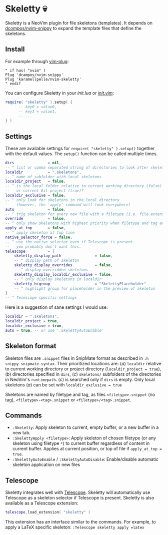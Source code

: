 # Skeletty 💀

Skeletty is a NeoVim plugin for file skeletons (templates). It depends on [dcompos/nvim-snippy](https://github.com/dcampos/nvim-snippy) to expand the template files that define the skeletons.

## Install
For example through [vim-plug](https://github.com/junegunn/vim-plug):
```vim
" if has( "nvim" )
Plug 'dcampos/nvim-snippy' 
Plug 'karamellpelle/nvim-skeletty'
" endif
```

You can configure Skeletty in your _init.lua_ or [_init.vim_](https://neovim.io/doc/user/lua.html#%3Alua-heredoc):
```lua
require( "skeletty" ).setup( {
      -- key0 = value0,
      -- key1 = value1,
      -- ...
} )
``` 

## Settings
These are available settings for `require( "skeletty" ).setup()` together with the default values. The `setup()` function can be called multiple times.
```lua
dirs               = nil,
-- ^ list or comma separated string of directories to look after skeleton files
localdir           = ".skeletons",
-- ^ name of subfolder with local skeletons
localdir_project   = false,
-- ^ is the local folder relative to current working directory (false)
--   or current Git project (true)?
localdir_exclusive = false,
-- ^ only look for skeletons in the local directory 
--   (however, the 'apply' command will look everywhere)
auto               = false,
-- ^ trig skeleton for every new file with a filetype (i.e. file extension)
override           = false,
-- ^ only show skeletons with highest priority when filetype and tag are equal
apply_at_top       = false,
-- ^ apply skeleton at top line
native_selector_force = false,
-- ^ use the native selector even if Telescope is present.
--   you probably don't want this.
telescope          = {
    skeletty_display_path               = false,  
    -- ^ display path of skeleton
    skeletty_display_overrides          = false,
    -- ^ display overridden skeletons
    skeletty_display_localdir_exclusive = false,
    -- ^ only display skeletons in localdir
    skeletty_higroup                    = "SkelettyPlaceholder"
    -- ^ highlight group for placeholder in the preview of skeleton
}
-- ^ Telescope specific settings
```

Here is a suggestion of sane settings I would use:
```lua
localdir = ".skeletons",
localdir_project = true,
localdir_exclusive = true,
auto = true, -- or use ':SkelettyAutoEnable'
```

## Skeleton format
Skeleton files are `.snippet` files in SnipMate format as described in `:h snippy-snipmate-syntax`. Their prioritized locations are: (_a_) `localdir` relative to current working directory or project directory (`localdir_project = true`), (_b_) directories specified in `dirs`, (_c_) `skeletons/` subfolders of the directories in NeoVim's `runtimepath`. (_c_) is searched only if `dirs` is empty. Only local skeletons (_a_) can be set with `localdir_exclusive = true`

Skeletons are named by filetype and tag, as files `<filetype>.snippet` (no tag), `<filetype>-<tag>.snippet` or `<filetype>/<tag>.snippet`.


## Commands
* `:Skeletty`: Apply skeleton to current, empty buffer, or a new buffer in a new tab.
* `:SkelettyApply <filetype>`: Apply skeleton of chosen filetype (or any skeleton using filetype `*`) to current buffer regardless of content in current buffer. Applies at current position, or top of file if `apply_at_top = true`.
* `:SkelettyAutoEnable` / `:SkelettyAutoDisable`: Enable/disable automatic skeleton application on new files


## Telescope
Skeletty integrates well with [Telescope](https://github.com/nvim-telescope/telescope.nvim). Skeletty will automatically use Telescope as a skeleton selector if Telescope is present. Skeletty is also available as a Telescope extension: 
```lua
telescope.load_extension( "skeletty" )
```

This extension has an interface similar to the commands. For example, to apply a LaTeX specific skeleton: `:Telescope skeletty apply =latex`


